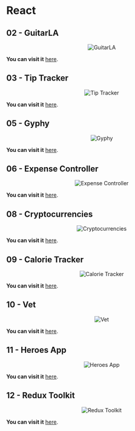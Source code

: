 # React

## 02 - GuitarLA

<div align="center">
  <img src="assets/guitar-la.png" width="auto" alt="GuitarLA">
</div>

**You can visit it** [here](https://guitarla-gbp.netlify.app/).

## 03 - Tip Tracker

<div align="center">
  <img src="assets/tip-tracker.png" width="auto" alt="Tip Tracker">
</div>

**You can visit it** [here](https://tip-tracker-gbp.netlify.app/).

## 05 - Gyphy

<div align="center">
  <img src="assets/giphy.png" width="auto" alt="Gyphy">
</div>

**You can visit it** [here](https://giphy-gbp.netlify.app/).

## 06 - Expense Controller

<div align="center">
  <img src="assets/expense-controller.png" width="auto" alt="Expense Controller">
</div>

**You can visit it** [here](https://expense-controller-gbp.netlify.app/).

## 08 - Cryptocurrencies

<div align="center">
    <img src="assets/cryptocurrencies.png" width="auto" alt="Cryptocurrencies">
</div>

**You can visit it** [here](https://cryptocurrencies-gbp.netlify.app/).

## 09 - Calorie Tracker

<div align="center">
    <img src="assets/calorie-tracker.png" width="auto" alt="Calorie Tracker">
</div>

**You can visit it** [here](https://calorie-tracker-gbp.netlify.app/).

## 10 - Vet

<div align="center">
    <img src="assets/vet.png" width="auto" alt="Vet">
</div>

**You can visit it** [here](https://vet-gbp.netlify.app/).

## 11 - Heroes App

<div align="center">
    <img src="assets/heroes-app.png" width="auto" alt="Heroes App">
</div>

**You can visit it** [here](https://heroes-app-gbp.netlify.app/).

## 12 - Redux Toolkit

<div align="center">
    <img src="assets/redux-toolkit.png" width="auto" alt="Redux Toolkit">
</div>

**You can visit it** [here](https://redux-toolkit-gbp.netlify.app/). 
